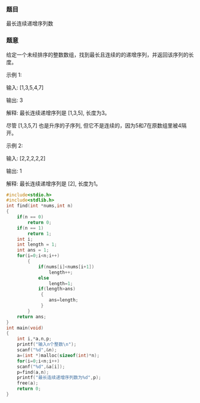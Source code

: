 ### 题目
最长连续递增序列数

### 题意
给定一个未经排序的整数数组，找到最长且连续的的递增序列，并返回该序列的长度。

示例 1:

输入: [1,3,5,4,7]

输出: 3

解释: 最长连续递增序列是 [1,3,5], 长度为3。

尽管 [1,3,5,7] 也是升序的子序列, 但它不是连续的，因为5和7在原数组里被4隔开。 

示例 2:

输入: [2,2,2,2,2]

输出: 1

解释: 最长连续递增序列是 [2], 长度为1。

~~~ c
#include<stdio.h>
#include<stdlib.h>
int find(int *nums,int n)
{
	if(n == 0)
        return 0;
    if(n == 1)
        return 1;
    int i;
    int length = 1;
    int ans = 1;
    for(i=0;i<n;i++)
    	{
    		if(nums[i]<nums[i+1])
    			length++;
    		else
    			length=1;
    		if(length>ans)
    		 {
    			ans=length;
    	     }
		}
	return ans;
}
int main(void)
{
	int i,*a,n,p;
	printf("输入n个整数\n");
	scanf("%d",&n);
	a=(int *)malloc(sizeof(int)*n);
	for(i=0;i<n;i++)
	scanf("%d",&a[i]);
	p=find(a,n);
	printf("最长连续递增序列数为%d",p);
	free(a);
	return 0;
}
~~~
